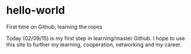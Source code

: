 # hello-world
First time on Github, learning the ropes

Today (02/09/15) is my first step in learning/master Github. I hope to use this site to further my learning, cooperation, networking and my career.

